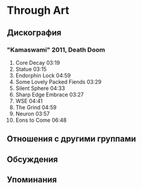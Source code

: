 # Through Art



## Дискография

### "Kamaswami" 2011, Death Doom

1.	 Core Decay	03:19	 
2.	 Statue	03:15	 
3.	 Endorphin Lock	04:59	 
4.	 Some Lovely Packed Fiends	03:29	 
5.	 Silent Sphere	04:33	 
6.	 Sharp Edge Embrace	03:27	 
7.	 WSE	04:41	 
8.	 The Grind	04:59	 
9.	 Neuron	03:57	 
10.	 Eons to Come	06:48


## Отношения с другими группами


## Обсуждения


## Упоминания

